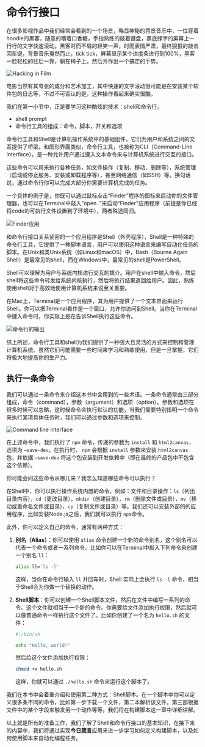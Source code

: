 # 命令行接口

在很多影视作品中我们经常会看到的一个场景，略显神秘的背景音乐中，一位穿着hoodie的黑客，随意的嚼着口香糖，手指熟练的敲着键盘，黑底绿字的屏幕上一行行的文字快速滚动。黑客时而不屑的轻笑一声，时而表情严肃，最终狠狠的敲击回车键，背景音乐戛然而止，tick tick，屏幕显示某个进度条进行到100%，黑客一脸轻松的往后一靠，躺在椅子上，然后并作出一个搞定的手势。

![Hacking in Film](ch2/hacking.png)

电影当然有其夸张的成分和艺术加工，其中快速的文字滚动很可能是在安装某个软件包的日志等，不过不可否认的是，这种操作看起来确实很酷。

我们在第一小节中，正是要学习这种酷炫的技术：shell和命令行。

- shell prompt
- 命令行工具的组成：命令，脚本，开关和选项

命令行工具和Shell是计算机操作系统中的基础组件，它们为用户和系统之间的交互提供了桥梁。和图形界面类似，命令行工具，也被称为CLI（Command-Line Interface），是一种允许用户通过键入文本命令来与计算机系统进行交互的接口。

这些命令可以用来执行各种任务，如文件操作（复制、移动、删除等），系统管理（启动或停止服务、安装或卸载程序等），甚至网络通信（如SSH）等。换句话说，通过命令行你可以完成大部分你需要计算机完成的任务。

一个具体的例子是，你既可以通过鼠标点击“Finder”程序的图标来启动你的文件管理器，也可以在Terminal中敲入”open .”来启动”Finder”应用程序（前提是你已经将code的可执行文件设置到了环境中），两者殊途同归。

![Finder应用](ch2/finder.png)

和命令行接口关系紧密的一个应用程序是Shell（外壳程序），Shell是一种特殊的命令行工具，它提供了一种脚本语言，用户可以使用这种语言来编写自动化任务的脚本。在Unix和类Unix系统（如Linux和macOS）中，Bash（Bourne Again Shell）是最常见的shell，而在Windows中，最常见的shell是PowerShell。

Shell可以理解为用户与系统内核进行交互的媒介。用户在shell中输入命令，然后shell将这些命令转发给系统内核执行，然后将执行结果返回给用户。因此，熟练使用shell对于高效地使用计算机系统来说至关重要。

在Mac上，Terminal是一个应用程序，其为用户提供了一个文本界面来运行Shell。你可以把Terminal看作是一个窗口，允许你访问到Shell。当你在Terminal中键入命令时，你实际上是在告诉Shell执行这些命令。

![命令行的输出](ch2/lint.png)

综上所述，命令行工具和shell为我们提供了一种强大且灵活的方式来控制和管理计算机系统。虽然它们可能需要一些时间来学习和熟练使用，但是一旦掌握，它们将极大地提高你的生产力。

## 执行一条命令

我们可以通过一条命令来介绍这本书中会用到的一些术语。一条命令通常由三部分组成，命令（command），参数（argument）和选项（option）。参数和选项在很多时候可以忽略，这时候命令会执行默认的功能，当我们需要特别指明一个命令来执行某项具体任务时，我们可以通过参数和选项来控制。

![Command line interface](ch2/cli.png)

在上述命令中，我们执行了 `npm` 命令，传递的参数为 `install` 和 `html2canvas`，选项为 `—save-dev`。在执行时， `npm` 会根据 `install` 参数来安装 `html2canvas` 包，并依据 `—save-dev` 将这个包安装到开发依赖中（即在最终的产品包中不包含这个依赖）。

你可能会问这些命令从哪儿来？我怎么知道哪些命令可以执行？

在Shell中，你可以执行操作系统内置的命令，例如：文件和目录操作：`ls`（列出目录内容），`cd`（更改目录），`mkdir`（创建目录），`rm`（删除文件或目录），`mv`（移动或重命名文件或目录），`cp`（复制文件或目录）等。我们还可以安装外部的的应用程序，比如安装Node.js之后，我们就可以执行 `npm`命令。

此外，你可以定义自己的命令，通常有两种方式：

1. **别名（Alias）**：你可以使用 `alias` 命令创建一个新的命令别名，这个别名可以代表一个命令或者一系列命令。比如你可以在Terminal中敲入下列命令来创建一个别名 `ll`：
    
    ```bash
    alias ll='ls -l'
    ```
    
    这样，当你在命令行输入 `ll` 并回车时，Shell 实际上会执行 `ls -l` 命令，相当于Shell会为你做一个替换的动作。
    
2. **Shell脚本**：你可以创建一个Shell脚本文件，然后在文件中编写一系列的命令。这个文件就相当于一个新的命令。你需要给文件添加执行权限，然后就可以像普通命令一样执行这个文件了。比如你创建了一个名为 `hello.sh` 的文件：
    
    ```bash
    #!/bin/sh
    
    echo "Hello, world!"
    ```
    
    然后给这个文件添加执行权限：
    
    ```bash
    chmod +x hello.sh
    ```
    
    这样，你就可以通过 `./hello.sh` 命令来运行这个脚本了。
    

我们在本书中会着重介绍和使用第二种方式：Shell脚本。在一个脚本中你可以定义很多条不同的命令，比如第一步下载一个文件，第二本解析该文件，第三部根据文件中的某个字段来触发另一个动作等等。我们将在构建脚本这一章中详细讲解。

以上就是所有的准备工作，我们了解了Shell和命令行接口的基本知识，在接下来的内容中，我们将通过实现**今日箴言**应用来进一步学习如何定义构建脚本，以及如何使用脚本来自动化编程任务。